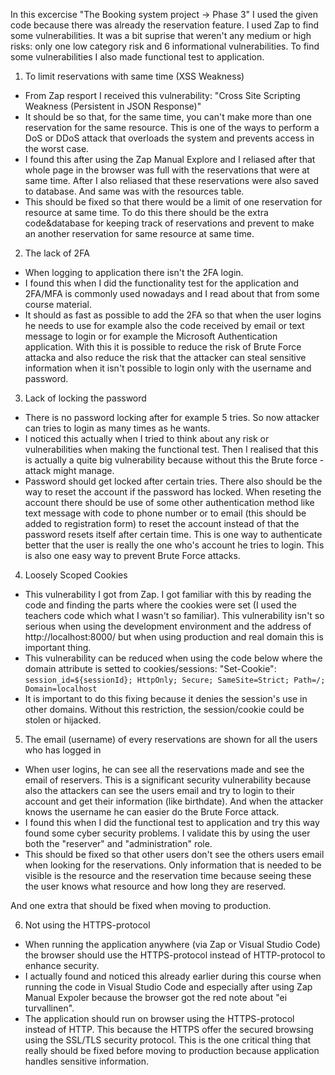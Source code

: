 In this excercise "The Booking system project → Phase 3" I used the given code because there was already the reservation feature. 
I used Zap to find some vulnerabilities. It was a bit suprise that weren't any medium or high risks: only one low category risk and 6
informational vulnerabilities. To find some vulnerabilities I also made functional test to application. 

1. To limit reservations with same time (XSS Weakness)
- From Zap resport I received this vulnerability: "Cross Site Scripting Weakness (Persistent in JSON Response)"
- It should be so that, for the same time, you can't make more than one reservation for the same resource. This is one of the ways to perform a DoS or DDoS attack that overloads the system and prevents access in the worst case.
- I found this after using the Zap Manual Explore and I reliased after that whole page in the browser was full with the reservations that were at same time. After I also reliased that these reservations were also saved to database. And same was with the resources table. 
- This should be fixed so that there would be a limit of one reservation for resource at same time. To do this there should be the extra code&database for keeping track of reservations and prevent to make an another reservation for same resource at same time. 

2. The lack of 2FA
- When logging to application there isn't the 2FA login. 
- I found this when I did the functionality test for the application and 2FA/MFA is commonly used nowadays and I read about that from some course material. 
- It should as fast as possible to add the 2FA so that when the user logins he needs to use for example also the code received by email or text message to login or for example the Microsoft Authentication application. With this it is possible to reduce the risk of Brute Force attacka and also reduce the risk that the attacker can steal sensitive information when it isn't possible to login only with the username and password. 


3. Lack of locking the password 
- There is no password locking after for example 5 tries. So now attacker can tries to login as many times as he wants. 
- I noticed this actually when I tried to think about any risk or vulnerabilities when making the functional test. Then I realised that this is actually a quite big vulnerability because without this the Brute force -attack might manage. 
- Password should get locked after certain tries. There also should be the way to reset the account if the password has locked. When reseting the account there should be use of some other authentication method like text message with code to phone number or to email (this should be added to registration form) to reset the account instead of that the password resets itself after certain time. This is one way to authenticate better that the user is really the one who's account he tries to login. This is also one easy way to prevent Brute Force attacks. 


4. Loosely Scoped Cookies
- This vulnerability I got from Zap. I got familiar with this by reading the code and finding the parts where the cookies were set (I used the teachers code which what I wasn't so familiar). This vulnerability isn't so serious when using the development environment and the address of http://localhost:8000/ but when using production and real domain this is important thing. 
- This vulnerability can be reduced when using the code below where the domain attribute is setted to cookies/sessions: 
"Set-Cookie": `session_id=${sessionId}; HttpOnly; Secure; SameSite=Strict; Path=/; Domain=localhost`
- It is important to do this fixing because it denies the session's use in other domains. Without this restriction, the session/cookie could be stolen or hijacked.


5. The email (username) of every reservations are shown for all the users who has logged in 
- When user logins, he can see all the reservations made and see the email of reservers. This is a significant security vulnerability because also the attackers can see the users email and try to login to their account and get their information (like birthdate). And when the attacker knows the username he can easier do the Brute Force attack. 
- I found this when I did the functional test to application and try this way found some cyber security problems. I validate this by using the user both the "reserver" and "administration" role. 
- This should be fixed so that other users don't see the others users email when looking for the reservations. Only information that is needed to be visible is the resource and the reservation time because seeing these the user knows what resource and how long they are reserved. 


And one extra that should be fixed when moving to production. 

6. Not using the HTTPS-protocol 
- When running the application anywhere (via Zap or Visual Studio Code) the browser should use the HTTPS-protocol instead of HTTP-protocol to enhance security. 
- I actually found and noticed this already earlier during this course when running the code in Visual Studio Code and especially after using Zap Manual Expoler because the browser got the red note about "ei turvallinen". 
- The application should run on browser using the HTTPS-protocol instead of HTTP. This because the HTTPS offer the secured browsing using the SSL/TLS security protocol. This is the one critical thing that really should be fixed before moving to production because application handles sensitive information. 
